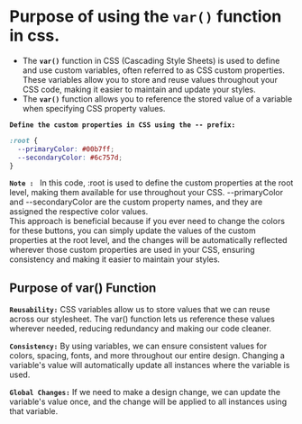 # Purpose of using the `var()` function in css.
- The **`var()`** function in CSS (Cascading Style Sheets) is used to define and use custom variables, often referred to as CSS custom properties. These variables allow you to store and reuse values throughout your CSS code, making it easier to maintain and update your styles.
- The **`var()`** function allows you to reference the stored value of a variable when specifying CSS property values.
  
**`Define the custom properties in CSS using the -- prefix:`**  
```css
:root {
  --primaryColor: #00b7ff;
  --secondaryColor: #6c757d;
}
```
**`Note : `** In this code, :root is used to define the custom properties at the root level, making them available for use throughout your CSS. --primaryColor and --secondaryColor are the custom property names, and they are assigned the respective color values.  
This approach is beneficial because if you ever need to change the colors for these buttons, you can simply update the values of the custom properties at the root level, and the changes will be automatically reflected wherever those custom properties are used in your CSS, ensuring consistency and making it easier to maintain your styles.

## Purpose of var() Function

**`Reusability:`** CSS variables allow us to store values that we can reuse across our stylesheet. The var()
function lets us reference these values wherever needed, reducing redundancy and making our code
cleaner.  

**`Consistency:`** By using variables, we can ensure consistent values for colors, spacing, fonts, and more
throughout our entire design. Changing a variable's value will automatically update all instances where the
variable is used.  

**`Global Changes:`** If we need to make a design change, we can update the variable's value once, and the
change will be applied to all instances using that variable.

